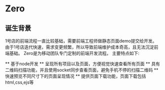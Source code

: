 # Zero

## 诞生背景
1号店的前端流程一直比较基础，需要前端工程师做静态页面demo提交给开发。
由于1号店迭代快速，需求变更频繁，所以导致前端维护成本奇高，且无法沉淀前端基础。
Zero是为移动团队专门定制的前端开发流程。
主要特点如下:

** 基于node开发
** 呈现所有项目以及页面，方便视觉快速查看所有页面
** 具有二维码扫描功能，并且使用socket同步查看页面，避免手机不停的扫描二维码
** 快速预览不同尺寸下的页面呈现情况
** 提供页面下载功能，页面下载包括 html,css,ejs等
